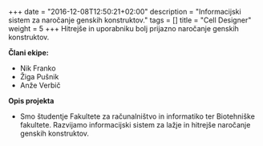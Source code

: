 +++
date = "2016-12-08T12:50:21+02:00"
description = "Informacijski sistem za naročanje genskih konstruktov."
tags = []
title = "Cell Designer"
weight = 5
+++
Hitrejše in uporabniku bolj prijazno naročanje genskih konstruktov.

<!--more-->

**Člani ekipe:**

- Nik Franko
- Žiga Pušnik
- Anže Verbič


**Opis projekta**

- Smo študentje Fakultete za računalništvo in informatiko ter Biotehniške
  fakultete. Razvijamo informacijski sistem za lažje in hitrejše naročanje
  genskih konstruktov.
